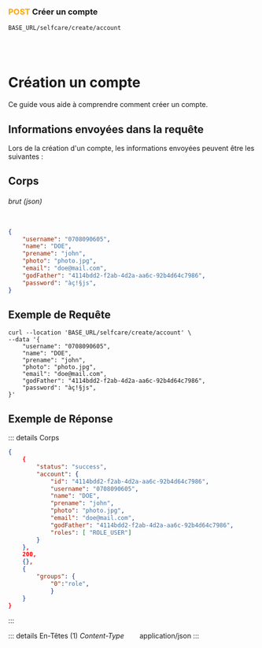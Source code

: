 ### <span style="color:orange">POST</span> Créer un compte

````
BASE_URL/selfcare/create/account
````

<br/> <br/> 

# Création un compte
Ce guide vous aide à comprendre comment créer un compte.


## Informations envoyées dans la requête

Lors de la création d'un compte, les informations envoyées peuvent être les suivantes :


## Corps

###### brut (json)


```json

{
    "username": "0708090605",
    "name": "DOE",
    "prename": "john",
    "photo": "photo.jpg",
    "email": "doe@mail.com",
    "godFather": "4114bdd2-f2ab-4d2a-aa6c-92b4d64c7986",
    "password": "àç!§js",
}
```

## Exemple de Requête

```curl
curl --location 'BASE_URL/selfcare/create/account' \
--data '{
    "username": "0708090605",
    "name": "DOE",
    "prename": "john",
    "photo": "photo.jpg",
    "email": "doe@mail.com",
    "godFather": "4114bdd2-f2ab-4d2a-aa6c-92b4d64c7986",
    "password": "àç!§js",
}'

```


## Exemple de Réponse

::: details Corps  

```json
{
    {
        "status": "success",
        "account": {
            "id": "4114bdd2-f2ab-4d2a-aa6c-92b4d64c7986",
            "username": "0708090605",
            "name": "DOE",
            "prename": "john",
            "photo": "photo.jpg",
            "email": "doe@mail.com",
            "godFather": "4114bdd2-f2ab-4d2a-aa6c-92b4d64c7986",
            "roles": [ "ROLE_USER"]
        }
    },
    200,
    {},
    {
        "groups": {
            "0":"role", 
            }
    }
}
```
:::


::: details En-Têtes (1)
 *Content-Type*    &nbsp;&nbsp;&nbsp;&nbsp;&nbsp;&nbsp;     application/json
:::
